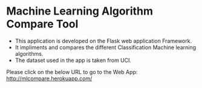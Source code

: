 # Machine Learning Algorithm Compare Tool 
* This application is developed on the Flask web application Framework.
* It impliments and compares the different Classification Machine learning algorithms.
* The dataset used in the app is taken from UCI.

Please click on the below URL to go to the Web App:
http://mlcompare.herokuapp.com/ 
